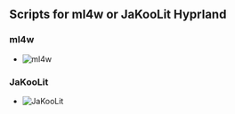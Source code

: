 ## Scripts for ml4w or JaKooLit Hyprland

### ml4w
- ![ml4w](https://github.com/mylinuxforwork/dotfiles)

### JaKooLit
- ![JaKooLit](https://github.com/JaKooLit/Arch-Hyprland) 


